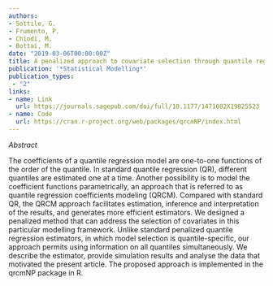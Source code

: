 ```yaml
---
authors:
- Sottile, G.
- Frumento, P.
- Chiodi, M.
- Bottai, M.
date: "2019-03-06T00:00:00Z"
title: A penalized approach to covariate selection through quantile regression coefficient models
publication: '*Statistical Modelling*'  
publication_types:
 - "2"
links:
- name: Link
  url: https://journals.sagepub.com/doi/full/10.1177/1471082X19825523
- name: Code
  url: https://cran.r-project.org/web/packages/qrcmNP/index.html
---
```


*Abstract*

The coefficients of a quantile regression model are one-to-one functions of the order of the quantile. In standard quantile regression (QR), different quantiles are estimated one at a time. Another possibility is to model the coefficient functions parametrically, an approach that is referred to as quantile regression coefficients modeling (QRCM). Compared with standard QR, the QRCM approach facilitates estimation, inference and interpretation of the results, and generates more efficient estimators. We designed a penalized method that can address the selection of covariates in this particular modelling framework. Unlike standard penalized quantile regression estimators, in which model selection is quantile-specific, our approach permits using information on all quantiles simultaneously. We describe the estimator, provide simulation results and analyse the data that motivated the present article. The proposed approach is implemented in the qrcmNP package in R.
